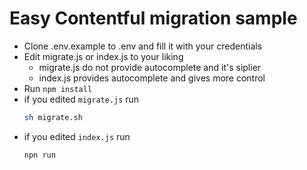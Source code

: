 # Easy Contentful migration sample

- Clone .env.example to .env and fill it with your credentials
- Edit migrate.js or index.js to your liking
    - migrate.js do not provide autocomplete and it's siplier
    - index.js provides autocomplete and gives more control
- Run `npm install`
- if you edited `migrate.js` run
    ```sh
    sh migrate.sh
    ```
- if you edited `index.js` run
    ```sh
    npn run
    ```

